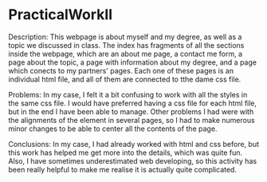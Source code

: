 # PracticalWorkII

Description:
This webpage is about myself and my degree, as well as a topic we discussed in class. The index has fragments of all the sections inside the webpage, which are an about me page, a contact me form, a page about the topic, a page with information about my degree, and a page which conects to my partners' pages. Each one of these pages is an individual html file, and all of them are connected to tthe dame css file. 

Problems: 
In my case, I felt it a bit confusing to work with all the styles in the same css file. I would have preferred having a css file for each html file, but in the end I have been able to manage. 
Other problems I had were with the alignments of the element in several pages, so I had to make numerous minor changes to be able to center all the contents of the page. 

Conclusions:
In my case, I had already worked with html and css before, but this work has helped me get more into the details, which was quite fun. 
Also, I have sometimes underestimated web developing, so this activity has been really helpful to make me realise it is actually quite complicated. 
